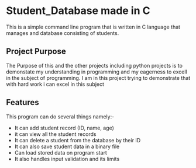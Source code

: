 # Student_Database made in C
This is a simple command line program that is written in C language that manages and database consisting of students.

## Project Purpose
The Purpose of this and the other projects including python projects is to demonstate my understanding in programming and my eagerness to excell in the subject of programming. I am in this project trying to demonstrate that with hard work i can excel in this subject

## Features 
This program can do several things namely:-
- It can add student record (ID, name, age)
- it can view all the student records
- It can delete a student from the database by their ID
- It can also save student data in a binary file
- Can load stored data on program start
- It also handles input validation and its limits

